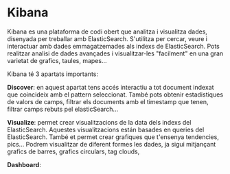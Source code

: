 # Kibana

Kibana es una plataforma de codi obert que analitza i visualitza dades, 
disenyada per treballar amb ElasticSearch. S'utilitza per cercar, veure 
i interactuar amb dades emmagatzemades als indexs de ElasticSearch. Pots
realitzar analisi de dades avançades i visualitzar-les "facilment" en una 
gran varietat de grafics, taules, mapes...

Kibana té 3 apartats importants:

**Discover**: en aquest apartat tens accés interactiu a tot document indexat 
que coincideix amb el pattern seleccionat. També pots obtenir estadistiques 
de valors de camps, filtrar els documents amb el timestamp que tenen,
filtrar camps rebuts pel elasticSearch...

**Visualize**: permet crear visualitzacions de la data dels indexs del ElasticSearch.
Aquestes visualitzacions están basades en queries del ElasticSearch. També et 
permet crear grafiques que t'ensenya tendencies, pics... Podrem visualitzar de diferent
formes les dades, ja sigui mitjançant grafics de barres, grafics circulars, tag clouds, 

**Dashboard**: 
